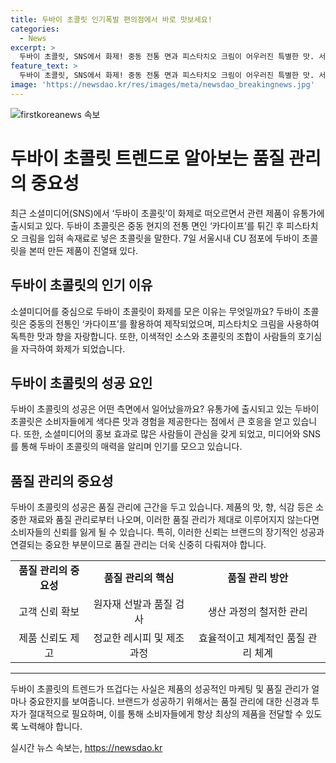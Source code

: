 ```yaml
---
title: 두바이 초콜릿 인기폭발 편의점에서 바로 맛보세요!
categories:
  - News
excerpt: >
  두바이 초콜릿, SNS에서 화제! 중동 전통 면과 피스타치오 크림이 어우러진 특별한 맛. 서울시내 CU점포에서 만나볼 수 있다. 소셜미디어에서 화제인 두바이 초콜릿, 이 대세를 따라가보는 건 어떨까요?
feature_text: >
  두바이 초콜릿, SNS에서 화제! 중동 전통 면과 피스타치오 크림이 어우러진 특별한 맛. 서울시내 CU점포에서 만나볼 수 있다. 소셜미디어에서 화제인 두바이 초콜릿, 이 대세를 따라가보는 건 어떨까요?
image: 'https://newsdao.kr/res/images/meta/newsdao_breakingnews.jpg'
---
```


<p><img src="https://newsdao.kr/res/images/meta/newsdao_breakingnews.jpg" alt="firstkoreanews 속보" /></p>

<h1>두바이 초콜릿 트렌드로 알아보는 품질 관리의 중요성</h1>

<p data-ke-size="size16">최근 소셜미디어(SNS)에서 ‘두바이 초콜릿’이 화제로 떠오르면서 관련 제품이 유통가에 출시되고 있다. 두바이 초콜릿은 중동 현지의 전통 면인 ‘카다이프’를 튀긴 후 피스타치오 크림을 입혀 속재료로 넣은 초콜릿을 말한다. 7일 서울시내 CU 점포에 두바이 초콜릿을 본떠 만든 제품이 진열돼 있다.</p>

<h2 data-ke-size="size26">두바이 초콜릿의 인기 이유</h2>

<p data-ke-size="size16">소셜미디어를 중심으로 두바이 초콜릿이 화제를 모은 이유는 무엇일까요? 두바이 초콜릿은 중동의 전통인 ‘카다이프’를 활용하여 제작되었으며, 피스타치오 크림을 사용하여 독특한 맛과 향을 자랑합니다. 또한, 이색적인 소스와 초콜릿의 조합이 사람들의 호기심을 자극하여 화제가 되었습니다.</p>

<h2 data-ke-size="size26">두바이 초콜릿의 성공 요인</h2>

<p data-ke-size="size16">두바이 초콜릿의 성공은 어떤 측면에서 일어났을까요? 유통가에 출시되고 있는 두바이 초콜릿은 소비자들에게 색다른 맛과 경험을 제공한다는 점에서 큰 호응을 얻고 있습니다. 또한, 소셜미디어의 홍보 효과로 많은 사람들이 관심을 갖게 되었고, 미디어와 SNS를 통해 두바이 초콜릿의 매력을 알리며 인기를 모으고 있습니다.</p>

<h2 data-ke-size="size26">품질 관리의 중요성</h2>

<p data-ke-size="size16">두바이 초콜릿의 성공은 품질 관리에 근간을 두고 있습니다. 제품의 맛, 향, 식감 등은 소중한 재료와 품질 관리로부터 나오며, 이러한 품질 관리가 제대로 이루어지지 않는다면 소비자들의 신뢰를 잃게 될 수 있습니다. 특히, 이러한 신뢰는 브랜드의 장기적인 성공과 연결되는 중요한 부분이므로 품질 관리는 더욱 신중히 다뤄져야 합니다.</p>

<table>
  <tbody>
    <tr>
      <td style="text-align: center; height: 17px;"><b>품질 관리의 중요성</b></td>
      <td style="text-align: center; height: 17px;"><b>품질 관리의 핵심</b></td>
      <td style="text-align: center; height: 17px;"><b>품질 관리 방안</b></td>
    </tr>
    <tr>
      <td style="text-align: center;">고객 신뢰 확보</td>
      <td style="text-align: center;">원자재 선발과 품질 검사</td>
      <td style="text-align: center;">생산 과정의 철저한 관리</td>
    </tr>
    <tr>
      <td style="text-align: center;">제품 신뢰도 제고</td>
      <td style="text-align: center;">정교한 레시피 및 제조과정</td>
      <td style="text-align: center;">효율적이고 체계적인 품질 관리 체계</td>
    </tr>
  </tbody>
</table>

<hr>

<p data-ke-size="size16">두바이 초콜릿의 트렌드가 뜨겁다는 사실은 제품의 성공적인 마케팅 및 품질 관리가 얼마나 중요한지를 보여줍니다. 브랜드가 성공하기 위해서는 품질 관리에 대한 신경과 투자가 절대적으로 필요하며, 이를 통해 소비자들에게 항상 최상의 제품을 전달할 수 있도록 노력해야 합니다.</p>
실시간 뉴스 속보는, <a href="https://newsdao.kr" rel="dofollow">https://newsdao.kr</a>



